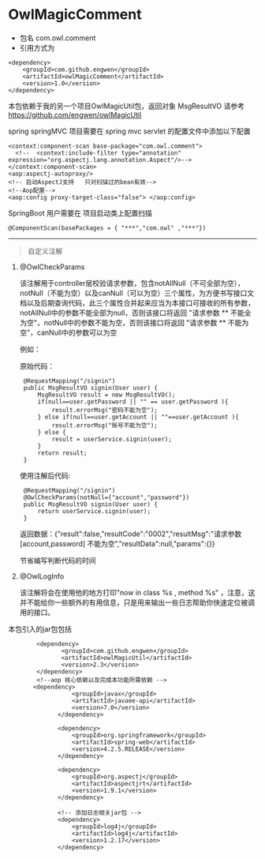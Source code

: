 # OwlMagicComment
 
#### 

* 包名
com.owl.comment
* 引用方式为
```
<dependency>
    <groupId>com.github.engwen</groupId>
    <artifactId>owlMagicComment</artifactId>
    <version>1.0</version>
</dependency>
```

本包依赖于我的另一个项目OwlMagicUtil包，返回对象 MsgResultVO 请参考 https://github.com/engwen/owlMagicUtil

spring springMVC 项目需要在  spring mvc servlet 的配置文件中添加以下配置

    <context:component-scan base-package="com.owl.comment">
      <!--  <context:include-filter type="annotation" expression="org.aspectj.lang.annotation.Aspect"/>-->
    </context:component-scan>
    <aop:aspectj-autoproxy/>
    <!-- 启动AspectJ支持   只对扫描过的bean有效-->
    <!--Aop配置-->
    <aop:config proxy-target-class="false"> </aop:config>
    
 SpringBoot 用户需要在 项目启动类上配置扫描
 
    @ComponentScan(basePackages = { "***","com.owl" ,"***"})

-------
> 自定义注解

1. @OwlCheckParams

     该注解用于controller层校验请求参数，包含notAllNull（不可全部为空），notNull（不能为空）以及canNull（可以为空）三个属性，为方便书写接口文档以及后期查询代码，此三个属性合并起来应当为本接口可接收的所有参数，notAllNull中的参数不能全部为null，否则该接口将返回 "请求参数 \*\* 不能全为空"，notNull中的参数不能为空，否则该接口将返回 "请求参数 \*\* 不能为空"，canNull中的参数可以为空

     例如：

    原始代码：
            
        @RequestMapping("/signin")
        public MsgResultVO signin(User user) {
            MsgResultVO result = new MsgResultVO();
            if(null==user.getPassword || "" == user.getPassword ){
                result.errorMsg("密码不能为空");
            } else if(null==user.getAccount || ""==user.getAccount ){
                result.errorMsg("账号不能为空");
            } else {
                result = userService.signin(user);
            }
            return result;
        }
        
      使用注解后代码:

        @RequestMapping("/signin")
        @OwlCheckParams(notNull={"account","password"})
        public MsgResultVO signin(User user) {
            return userService.signin(user);
        }
      返回数据：{"result":false,"resultCode":"0002","resultMsg":"请求参数 \[account,password\] 不能为空","resultData":null,"params":{}}
    
    节省编写判断代码的时间
    
1. @OwlLogInfo
    
    该注解将会在使用他的地方打印"now in class %s , method %s" ，注意，这并不能给你一些额外的有用信息，只是用来输出一些日志帮助你快速定位被调用的接口。
    
           
本包引入的jar包包括
 
```
        <dependency>
               <groupId>com.github.engwen</groupId>
               <artifactId>owlMagicUtil</artifactId>
               <version>2.3</version>
        </dependency>
        <!--aop 核心依赖以及完成本功能所需依赖 -->
       <dependency>
                  <groupId>javax</groupId>
                  <artifactId>javaee-api</artifactId>
                  <version>7.0</version>
              </dependency>
      
              <dependency>
                  <groupId>org.springframework</groupId>
                  <artifactId>spring-web</artifactId>
                  <version>4.2.5.RELEASE</version>
              </dependency>
      
              <dependency>
                  <groupId>org.aspectj</groupId>
                  <artifactId>aspectjrt</artifactId>
                  <version>1.9.1</version>
              </dependency>
      
              <!-- 添加日志相关jar包 -->
              <dependency>
                  <groupId>log4j</groupId>
                  <artifactId>log4j</artifactId>
                  <version>1.2.17</version>
              </dependency>
```